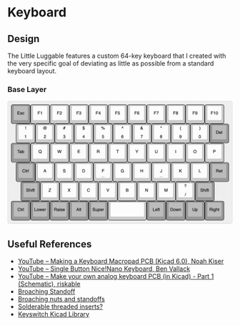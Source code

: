 # Keyboard

## Design

The Little Luggable features a custom 64-key keyboard that I created with the very specific goal of deviating as little as possible from a standard keyboard layout.

### Base Layer

<img alt="Layout base layer" src="../images/keyboard.png" width="627.5" />

## Useful References

- [YouTube – Making a Keyboard Macropad PCB (Kicad 6.0), Noah Kiser](https://www.youtube.com/watch?v=7O8xGd7Pd88)
- [YouTube – Single Button Nice!Nano Keyboard, Ben Vallack](https://www.youtube.com/watch?v=vr8LkjsRqZs)
- [YouTube – Make your own analog keyboard PCB (in Kicad) - Part 1 (Schematic), riskable](https://www.youtube.com/watch?v=TfKz_FbZWLQ)
- [Broaching Standoff](https://www.youtube.com/watch?v=TuJRveLrtYI)
- [Broaching nuts and standoffs](https://www.inserco.eu/en/broaching-inserts-ipcbricbfhiscbr/)
- [Solderable threaded inserts?](https://www.designdevelopmenttoday.com/new-products/fastening-assembly/fastening-assembly/product/21092287/keystone-electronics-corp-zero-height-threaded-inserts-for-pc-boards)
- [Keyswitch Kicad Library](https://github.com/perigoso/keyswitch-kicad-library)